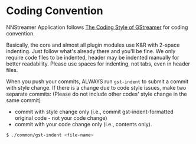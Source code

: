 
# Coding Convention

NNStreamer Application follows [The Coding Style of GStreamer](https://gstreamer.freedesktop.org/documentation/frequently-asked-questions/developing.html#what-is-the-coding-style-for-gstreamer-code) for coding convention. 


Basically, the core and almost all plugin modules use K&R with 2-space indenting. Just follow what's already there and you'll be fine. We only require code files to be indented, header may be indented manually for better readability. Please use spaces for indenting, not tabs, even in header files.

When you push your commits, ALWAYS run `gst-indent` to submit a commit with style change.
If there is a change due to code style issues, make two separate commits: (Please do not include other codes' style change in the same commit)
- commit with style change only (i.e., commit gst-indent-formatted original code - not your code change)
- commit with your code change only (i.e., contents only).

```bash
$ ./common/gst-indent <file-name>
```
